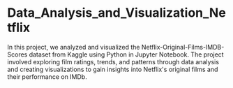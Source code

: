 # Data_Analysis_and_Visualization_Netflix
In this project, we analyzed and visualized the Netflix-Original-Films-IMDB-Scores dataset from Kaggle using Python in Jupyter Notebook. The project involved exploring film ratings, trends, and patterns through data analysis and creating visualizations to gain insights into Netflix's original films and their performance on IMDb.
